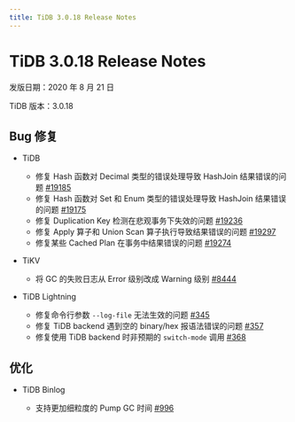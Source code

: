```yaml
---
title: TiDB 3.0.18 Release Notes
---
```


# TiDB 3.0.18 Release Notes

发版日期：2020 年 8 月 21 日

TiDB 版本：3.0.18

## Bug 修复

+ TiDB

    - 修复 Hash 函数对 Decimal 类型的错误处理导致 HashJoin 结果错误的问题 [#19185](https://github.com/pingcap/tidb/pull/19185)
    - 修复 Hash 函数对 Set 和 Enum 类型的错误处理导致 HashJoin 结果错误的问题  [#19175](https://github.com/pingcap/tidb/pull/19175)
    - 修复 Duplication Key 检测在悲观事务下失效的问题 [#19236](https://github.com/pingcap/tidb/pull/19236)
    - 修复 Apply 算子和 Union Scan 算子执行导致结果错误的问题 [#19297](https://github.com/pingcap/tidb/pull/19297)
    - 修复某些 Cached Plan 在事务中结果错误的问题 [#19274](https://github.com/pingcap/tidb/pull/19274)
+ TiKV

    - 将 GC 的失败日志从 Error 级别改成 Warning 级别 [#8444](https://github.com/tikv/tikv/pull/8444)

+ TiDB Lightning

    - 修复命令行参数 `--log-file` 无法生效的问题 [#345](https://github.com/pingcap/tidb-lightning/pull/345)
    - 修复 TiDB backend 遇到空的 binary/hex 报语法错误的问题 [#357](https://github.com/pingcap/tidb-lightning/pull/357)
    - 修复使用 TiDB backend 时非预期的 `switch-mode` 调用 [#368](https://github.com/pingcap/tidb-lightning/pull/368)

## 优化

+ TiDB Binlog

    - 支持更加细粒度的 Pump GC 时间 [#996](https://github.com/pingcap/tidb-binlog/pull/996)
